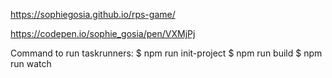 https://sophiegosia.github.io/rps-game/

https://codepen.io/sophie_gosia/pen/VXMjPj

Command to run taskrunners: 
$ npm run init-project
$ npm run build
$ npm run watch
